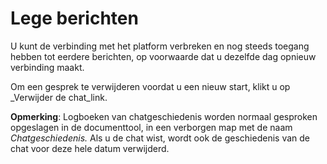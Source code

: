 # Lege berichten

U kunt de verbinding met het platform verbreken en nog steeds toegang hebben tot eerdere berichten, op voorwaarde dat u dezelfde dag opnieuw verbinding maakt.

Om een gesprek te verwijderen voordat u een nieuw start, klikt u op \_Verwijder de chat\_link.

**Opmerking**: Logboeken van chatgeschiedenis worden normaal gesproken opgeslagen in de documenttool, in een verborgen map met de naam _Chatgeschiedenis._ Als u de chat wist, wordt ook de geschiedenis van de chat voor deze hele datum verwijderd.

